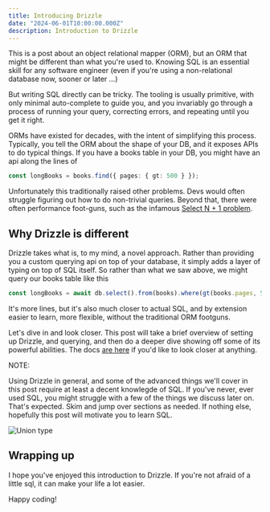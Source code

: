 ```yaml
---
title: Introducing Drizzle
date: "2024-06-01T10:00:00.000Z"
description: Introduction to Drizzle
---
```


This is a post about an object relational mapper (ORM), but an ORM that might be different than what you're used to. Knowing SQL is an essential skill for any software engineer (even if you're using a non-relational database now, sooner or later ...)

But writing SQL directly can be tricky. The tooling is usually primitive, with only minimal auto-complete to guide you, and you invariably go through a process of running your query, correcting errors, and repeating until you get it right.

ORMs have existed for decades, with the intent of simplifying this process. Typically, you tell the ORM about the shape of your DB, and it exposes APIs to do typical things. If you have a books table in your DB, you might have an api along the lines of

```ts
const longBooks = books.find({ pages: { gt: 500 } });
```

Unfortunately this traditionally raised other problems. Devs would often struggle figuring out how to do non-trivial queries. Beyond that, there were often performance foot-guns, such as the infamous [Select N + 1 problem](https://planetscale.com/blog/what-is-n-1-query-problem-and-how-to-solve-it).

## Why Drizzle is different

Drizzle takes what is, to my mind, a novel approach. Rather than providing you a custom querying api on top of your database, it simply adds a layer of typing on top of SQL itself. So rather than what we saw above, we might query our books table like this

```ts
const longBooks = await db.select().from(books).where(gt(books.pages, 500));
```

It's more lines, but it's also much closer to actual SQL, and by extension easier to learn, more flexible, without the traditional ORM footguns.

Let's dive in and look closer. This post will take a brief overview of setting up Drizzle, and querying, and then do a deeper dive showing off some of its powerful abilities. The docs [are here](https://orm.drizzle.team/docs/overview) if you'd like to look closer at anything.

NOTE:

Using Drizzle in general, and some of the advanced things we'll cover in this post require at least a decent knowlegde of SQL. If you've never, ever used SQL, you might struggle with a few of the things we discuss later on. That's expected. Skim and jump over sections as needed. If nothing else, hopefully this post will motivate you to learn SQL.

![Union type](/typescript-tweet/img1.jpg)

## Wrapping up

I hope you've enjoyed this introduction to Drizzle. If you're not afraid of a little sql, it can make your life a lot easier.

Happy coding!
